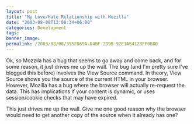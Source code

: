 ```yaml
---
layout: post
title: "My Love/Hate Relationship with Mozilla"
date: "2003-08-08T13:08:34+06:00"
categories: Development 
tags: 
banner_image: 
permalink: /2003/08/08/395FD69A-D4BF-2D9B-92E1A84128FF0B8D
---
```


Ok, so Mozzila has a bug that seems to go away and come back, and for some reason, it just drives me up the wall. The bug (and I'm pretty sure I've blogged this before) involves the View Source command. In theory, View Source shows you the source of the current HTML in your browser. However, Mozilla has a bug where the browser will actually re-request the data. This has implications if your content is dynamic, or uses session/cookie checks that may have expired.

This just drives me up the wall. Give me one good reason why the browser would need to get another copy of the source when it already has one?